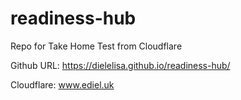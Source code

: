 # readiness-hub
Repo for Take Home Test from Cloudflare

Github URL: https://dielelisa.github.io/readiness-hub/

Cloudflare: www.ediel.uk
